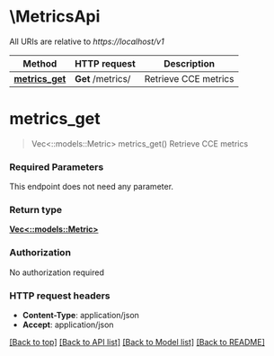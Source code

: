 # \MetricsApi

All URIs are relative to *https://localhost/v1*

Method | HTTP request | Description
------------- | ------------- | -------------
[**metrics_get**](MetricsApi.md#metrics_get) | **Get** /metrics/ | Retrieve CCE metrics


# **metrics_get**
> Vec<::models::Metric> metrics_get()
Retrieve CCE metrics

### Required Parameters
This endpoint does not need any parameter.

### Return type

[**Vec<::models::Metric>**](Metric.md)

### Authorization

No authorization required

### HTTP request headers

 - **Content-Type**: application/json
 - **Accept**: application/json

[[Back to top]](#) [[Back to API list]](../README.md#documentation-for-api-endpoints) [[Back to Model list]](../README.md#documentation-for-models) [[Back to README]](../README.md)

